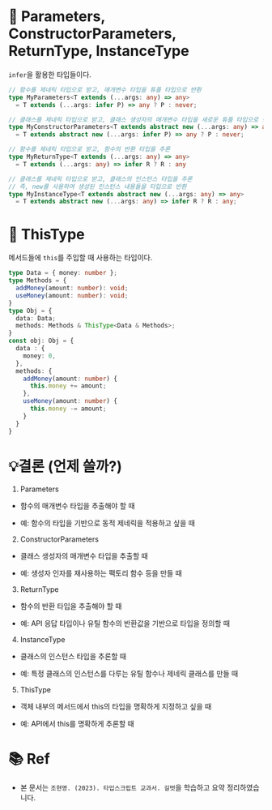 # 📌 Parameters, ConstructorParameters, ReturnType, InstanceType

`infer`을 활용한 타입들이다.

```ts
// 함수를 제네릭 타입으로 받고, 매개변수 타입을 튜플 타입으로 반환
type MyParameters<T extends (...args: any) => any>
  = T extends (...args: infer P) => any ? P : never;

// 클래스를 제네릭 타입으로 받고, 클래스 생성자의 매개변수 타입을 새로운 튜플 타입으로 반환
type MyConstructorParameters<T extends abstract new (...args: any) => any>
  = T extends abstract new (...args: infer P) => any ? P : never;

// 함수를 제네릭 타입으로 받고, 함수의 반환 타입을 추론
type MyReturnType<T extends (...args: any) => any>
  = T extends (...args: any) => infer R ? R : any

// 클래스를 제네릭 타입으로 받고, 클래스의 인스턴스 타입을 추론
// 즉, new를 사용하여 생성된 인스턴스 내용들을 타입으로 반환
type MyInstanceType<T extends abstract new (...args: any) => any>
  = T extends abstract new (...args: any) => infer R ? R : any;
```

# 📌 ThisType

메서드들에 `this`를 주입할 때 사용하는 타입이다.

```typescript
type Data = { money: number };
type Methods = {
  addMoney(amount: number): void;
  useMoney(amount: number): void;
}
type Obj = {
  data: Data;
  methods: Methods & ThisType<Data & Methods>;
}
const obj: Obj = {
  data : {
    money: 0,
  },
  methods: {
    addMoney(amount: number) {
      this.money += amount;
    },
    useMoney(amount: number) {
      this.money -= amount;
    }
  }
}
```

# 💡결론 (언제 쓸까?)

1. Parameters<T>

- 함수의 매개변수 타입을 추출해야 할 때

- 예: 함수의 타입을 기반으로 동적 제네릭을 적용하고 싶을 때

2. ConstructorParameters<T>

- 클래스 생성자의 매개변수 타입을 추출할 때

- 예: 생성자 인자를 재사용하는 팩토리 함수 등을 만들 때

3. ReturnType<T>

- 함수의 반환 타입을 추출해야 할 때

- 예: API 응답 타입이나 유틸 함수의 반환값을 기반으로 타입을 정의할 때

4. InstanceType<T>

- 클래스의 인스턴스 타입을 추론할 때

- 예: 특정 클래스의 인스턴스를 다루는 유틸 함수나 제네릭 클래스를 만들 때

5. ThisType<T>

- 객체 내부의 메서드에서 this의 타입을 명확하게 지정하고 싶을 때

- 예: API에서 this를 명확하게 추론할 때

# 📚 Ref

- 본 문서는 `조현영. (2023). 타입스크립트 교과서. 길벗`을 학습하고 요약 정리하였습니다.